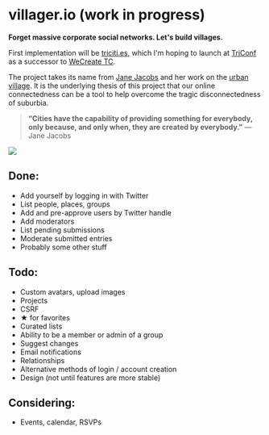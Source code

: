 villager.io (work in progress)
==============================
__Forget massive corporate social networks. Let's build villages.__

First implementation will be [triciti.es](http://triciti.es), which I'm hoping to launch at [TriConf](http://triconf.com) as a successor to [WeCreate TC](http://wecreate.tc).

The project takes its name from [Jane Jacobs](http://en.wikipedia.org/wiki/Jane_Jacobs) and her work on the [urban village](http://en.wikipedia.org/wiki/Urban_village). It is the underlying thesis of this project that our online connectedness can be a tool to help overcome the tragic disconnectedness of suburbia.

> __“Cities have the capability of providing something for everybody, only because, and only when, they are created by everybody.”__ 
> — Jane Jacobs

![](http://upload.wikimedia.org/wikipedia/commons/1/14/Jane_Jacobs.jpg)


## Done:

- Add yourself by logging in with Twitter
- List people, places, groups
- Add and pre-approve users by Twitter handle
- Add moderators
- List pending submissions
- Moderate submitted entries
- Probably some other stuff

## Todo:
- Custom avatars, upload images
- Projects
- CSRF
- ★ for favorites
- Curated lists
- Ability to be a member or admin of a group
- Suggest changes
- Email notifications
- Relationships
- Alternative methods of login / account creation
- Design (not until features are more stable)

## Considering:
- Events, calendar, RSVPs

